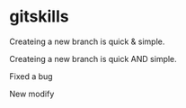 # gitskills
Createing a new branch is quick & simple.

Createing a new branch is quick AND simple.

Fixed a bug

New modify
